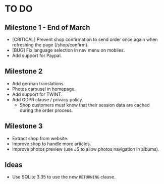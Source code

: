 # TO DO

## Milestone 1 - End of March
- [CRITICAL] Prevent shop confirmation to send order once again when refreshing the page (/shop/confirm).
- [BUG] Fix language selection in nav menu on mobiles.
- Add support for Paypal.

## Milestone 2
- Add german translations.
- Photos carousel in homepage.
- Add support for TWINT.
- Add GDPR clause / privacy policy.
  - Shop customers must know that their session data are cached during the order process.

## Milestone 3
- Extract shop from website.
- Improve shop to handle more articles.
- Improve photos preview (use JS to allow photos navigation in albums).

## Ideas
- Use SQLite 3.35 to use the new `RETURNING` clause.
